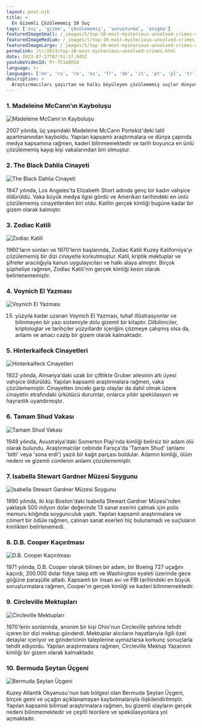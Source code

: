```yaml
---
layout: post.njk
title: >
  En Gizemli Çözülememiş 10 Suç
tags: ['suç', 'gizem', 'çözülememiş', 'soruşturma', 'enigma']
featuredImageSmall: /_images/t/top-10-most-mysterious-unsolved-crimes-cover-tr-small.webp
featuredImageMedium: /_images/t/top-10-most-mysterious-unsolved-crimes-cover-tr-medium.webp
featuredImageLarge: /_images/t/top-10-most-mysterious-unsolved-crimes-cover-tr-large.webp
permalink: /tr/2023/top-10-most-mysterious-unsolved-crimes.html
date: 2023-07-27T07:51:57.045Z
youtubeVideoId: Pr-TC1mQX54
language: tr
languages: ['en', 'ru', 'ro', 'es', 'fr', 'de', 'it', 'pt', 'pl', 'tr']
description: >
  Araştırmacıları şaşırtan ve halkı büyüleyen çözülememiş suçlar dünyasını keşfedin. Şaşırtıcı kayboluşlardan kafa karıştırıcı cinayet dosyalarına kadar, bu çözülememiş gizemler sizi meraklandıracak ve insan anlayışının sınırlarını sorgulatacak.
---
```


### 1. Madeleine McCann'ın Kayboluşu

![Madeleine McCann'ın Kayboluşu](/_images/2/287ff66e7d9bfef52912504d342fb0b3-medium.webp)

2007 yılında, üç yaşındaki Madeleine McCann Portekiz'deki tatil apartmanından kayboldu. Yapılan kapsamlı araştırmalara ve dünya çapında medya kapsamına rağmen, kaderi bilinmemektedir ve tarih boyunca en ünlü çözülememiş kayıp kişi vakalarından biri olmuştur.

### 2. The Black Dahlia Cinayeti

![The Black Dahlia Cinayeti](/_images/0/07f150669b764dff3319469e33659a2c-medium.webp)

1947 yılında, Los Angeles'ta Elizabeth Short adında genç bir kadın vahşice öldürüldü. Vaka büyük medya ilgisi gördü ve Amerikan tarihindeki en ünlü çözülememiş cinayetlerden biri oldu. Katilin gerçek kimliği bugüne kadar bir gizem olarak kalmıştır.

### 3. Zodiac Katili

![Zodiac Katili](/_images/6/654bfcba66142f604621074128e2345f-medium.webp)

1960'ların sonları ve 1970'lerin başlarında, Zodiac Katili Kuzey Kaliforniya'yı çözülememiş bir dizi cinayetle korkutmuştur. Katil, kriptik mektuplar ve şifreler aracılığıyla kanun uygulayıcıları ve halkı alaya almıştır. Birçok şüpheliye rağmen, Zodiac Katili'nin gerçek kimliği kesin olarak belirlenememiştir.

### 4. Voynich El Yazması

![Voynich El Yazması](/_images/c/cba279d3a07cdbf11e28cc03aaaa8546-medium.webp)

15. yüzyıla kadar uzanan Voynich El Yazması, tuhaf illüstrasyonlar ve bilinmeyen bir yazı sistemiyle dolu gizemli bir kitaptır. Dilbilimciler, kriptologlar ve tarihçiler yüzyıllardır içeriğini çözmeye çalışmış olsa da, anlamı ve amacı cazip bir gizem olarak kalmaktadır.

### 5. Hinterkaifeck Cinayetleri

![Hinterkaifeck Cinayetleri](/_images/4/4ada7881af61962ca7d784466ad0ede8-medium.webp)

1922 yılında, Almanya'daki uzak bir çiftlikte Gruber ailesinin altı üyesi vahşice öldürüldü. Yapılan kapsamlı araştırmalara rağmen, vaka çözülememiştir. Cinayetten önceki garip olaylar da dahil olmak üzere cinayetin etrafındaki ürkütücü durumlar, onlarca yıldır spekülasyon ve hayranlık uyandırmıştır.

### 6. Tamam Shud Vakası

![Tamam Shud Vakası](/_images/6/676424001e2d988a80966ee95cf20274-medium.webp)

1948 yılında, Avustralya'daki Somerton Plajı'nda kimliği belirsiz bir adam ölü olarak bulundu. Araştırmacılar cebinde Farsça'da 'Tamam Shud' (anlamı 'bitti' veya 'sona erdi') yazılı bir kağıt parçası buldular. Adamın kimliği, ölüm nedeni ve gizemli cümlenin anlamı çözülememiştir.

### 7. Isabella Stewart Gardner Müzesi Soygunu

![Isabella Stewart Gardner Müzesi Soygunu](/_images/3/3b6705eabb19283e56f317697d17d73e-medium.webp)

1990 yılında, iki kişi Boston'daki Isabella Stewart Gardner Müzesi'nden yaklaşık 500 milyon dolar değerinde 13 sanat eserini çalmak için polis memuru kılığında soygunculuk yaptı. Yapılan kapsamlı araştırmalara ve cömert bir ödüle rağmen, çalınan sanat eserleri hiç bulunamadı ve suçluların kimlikleri belirlenemedi.

### 8. D.B. Cooper Kaçırılması

![D.B. Cooper Kaçırılması](/_images/6/6ced5a13fc9d0c14872f13da9197fef0-medium.webp)

1971 yılında, D.B. Cooper olarak bilinen bir adam, bir Boeing 727 uçağını kaçırdı, 200.000 dolar fidye talep etti ve Washington eyaleti üzerinde gece göğüne paraşütle atladı. Kapsamlı bir insan avı ve FBI tarihindeki en büyük soruşturmalara rağmen, Cooper'ın gerçek kimliği ve kaderi bilinmemektedir.

### 9. Circleville Mektupları

![Circleville Mektupları](/_images/2/29fa3c1dc6af72c2823b1e34ea2c137a-medium.webp)

1970'lerin sonlarında, anonim bir kişi Ohio'nun Circleville şehrine tehdit içeren bir dizi mektup gönderdi. Mektuplar alıcıların hayatlarıyla ilgili özel detaylar içeriyor ve göndericinin taleplerine uymazlarsa korkunç sonuçlarla tehdit ediyordu. Yapılan araştırmalara rağmen, Circleville Mektup Yazarının kimliği bir gizem olarak kalmaktadır.

### 10. Bermuda Şeytan Üçgeni

![Bermuda Şeytan Üçgeni](/_images/8/8899dd68b23769a81709419e1adb28c1-medium.webp)

Kuzey Atlantik Okyanusu'nun batı bölgesi olan Bermuda Şeytan Üçgeni, birçok gemi ve uçağın açıklanamayan kaybolmalarıyla ilişkilendirilmiştir. Yapılan kapsamlı bilimsel araştırmalara rağmen, bu gizemli olayların gerçek nedeni bilinmemektedir ve çeşitli teorilere ve spekülasyonlara yol açmaktadır.

